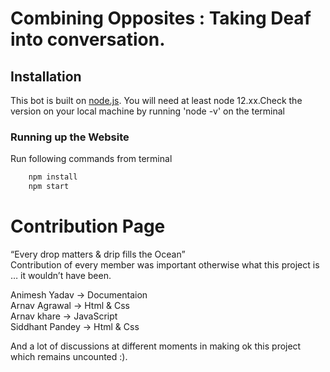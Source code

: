#                       Combining Opposites : Taking Deaf into conversation.

## Installation 

This bot is built on  [node.js](https://nodejs.org/en/). You will need at least node 12.xx.Check the version on your local machine by running 'node -v' on the terminal 

###  Running up the Website

 Run following commands from terminal
```bash
    npm install
    npm start
```
# Contribution Page

“Every drop matters & drip fills the Ocean”                                                                            
Contribution of every member was important otherwise what this project is … it wouldn’t have been.                     
                                                                                             
Animesh Yadav    -> Documentaion                                                                                       
Arnav Agrawal    -> Html & Css                                                                                         
Arnav khare      -> JavaScript                                                                                       
Siddhant Pandey  -> Html & Css                                                                                         

And a lot of discussions at different moments in making ok this project which remains uncounted :).
